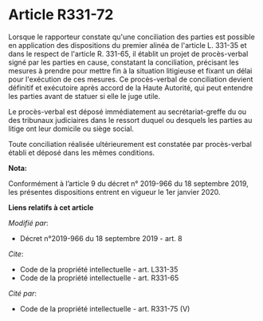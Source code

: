# Article R331-72

Lorsque le rapporteur constate qu'une conciliation des parties est possible en application des dispositions du premier alinéa
de l'article L. 331-35 et dans le respect de l'article R. 331-65, il établit un projet de procès-verbal signé par les parties
en cause, constatant la conciliation, précisant les mesures à prendre pour mettre fin à la situation litigieuse et fixant un
délai pour l'exécution de ces mesures. Ce procès-verbal de conciliation devient définitif et exécutoire après accord de la
Haute Autorité, qui peut entendre les parties avant de statuer si elle le juge utile. 

Le procès-verbal est déposé immédiatement au secrétariat-greffe du ou des   tribunaux judiciaires dans le ressort duquel ou
desquels les parties au litige ont leur domicile ou siège social. 

Toute conciliation réalisée ultérieurement est constatée par procès-verbal établi et déposé dans les mêmes conditions.

**Nota:**

Conformément à l’article 9 du décret n° 2019-966 du 18 septembre 2019, les présentes dispositions entrent en vigueur le 1er
janvier 2020.

**Liens relatifs à cet article**

_Modifié par_:

  - Décret n°2019-966 du 18 septembre 2019 - art. 8

_Cite_:

  - Code de la propriété intellectuelle - art. L331-35
  - Code de la propriété intellectuelle - art. R331-65

_Cité par_:

  - Code de la propriété intellectuelle - art. R331-75 (V)

